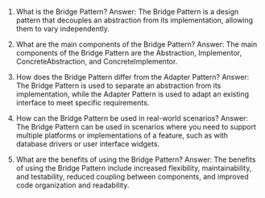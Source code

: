 

1. What is the Bridge Pattern?
Answer: The Bridge Pattern is a design pattern that decouples an abstraction from its implementation, allowing them to vary independently.

2. What are the main components of the Bridge Pattern?
Answer: The main components of the Bridge Pattern are the Abstraction, Implementor, ConcreteAbstraction, and ConcreteImplementor.

3. How does the Bridge Pattern differ from the Adapter Pattern?
Answer: The Bridge Pattern is used to separate an abstraction from its implementation, while the Adapter Pattern is used to adapt an existing interface to meet specific requirements.

4. How can the Bridge Pattern be used in real-world scenarios?
Answer: The Bridge Pattern can be used in scenarios where you need to support multiple platforms or implementations of a feature, such as with database drivers or user interface widgets.

5. What are the benefits of using the Bridge Pattern?
Answer: The benefits of using the Bridge Pattern include increased flexibility, maintainability, and testability, reduced coupling between components, and improved code organization and readability.